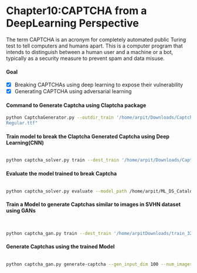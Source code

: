 # Chapter10:CAPTCHA from a DeepLearning Perspective

The term CAPTCHA is an acronym for completely automated public Turing test to tell
computers and humans apart. This is a computer program that intends to distinguish
between a human user and a machine or a bot, typically as a security measure to prevent
spam and data misuse.


#### Goal 
- [x] Breaking CAPTCHAs using deep learning to expose their vulnerability
- [x] Generating CAPTCHA using adversarial learning  

#### Command to Generate Captcha using Claptcha package 

```bash
python CaptchaGenerator.py --outdir_train '/home/arpit/Downloads/Captcha Generation/captcha_train/' --num_captchas_train 16000 --outdir_val '/home/arpit/Downloads/Captcha Generation/captcha_val/' -- num_captchas_val 4000 --outdir_test '/home/arpit/Downloads/Captcha Generation/captcha_test/' --num_captchas_test 4000 --font "/home/arpit/Android/Sdk/platforms/android-28/data/fonts/DancingScript-
Regular.ttf"

```
#### Train model to break the Claptcha Generated Captcha using Deep Learning(CNN)
```bash

python captcha_solver.py train --dest_train '/home/arpit/Downloads/Captcha Generation/captcha_train/' --dest_val '/home/arpit/Downloads/Captcha Generation/captcha_val/' --outdir '/home/arpit/ML_DS_Catalog-/captcha/model/' --batch_size 16 --lr 1e-3 --epochs 20 --n_classes 36 --shuffle True --dim '(40,100,1)'

```

#### Evaluate the model trained to break Captcha 

```bash

python captcha_solver.py evaluate --model_path /home/arpit/ML_DS_Catalog-/captcha/model/captcha_breaker.h5 --eval_dest '/home/arpit/Downloads/Captcha Generation/captcha_test/' --outdir /home/arpit/ML_DS_Catalog-/captcha/ --fetch_target True

```

#### Train a Model to generate Captchas similar to images in SVHN dataset using GANs

```bash


python captcha_gan.py train --dest_train '/home/arpitDownloads/train_32x32.mat' --outdir '/home/arpit/ML_DS_Catalog-/captcha/SVHN/' --dir_flag False --batch_size 100 --gen_input_dim 100 --gen_beta1 0.5 --gen_lr 0.0001 --dis_input_dim '(32,32,3)' --dis_lr 0.001 --dis_beta1 0.5 --alpha 0.2 --epochs 100 --smooth_coef 0.1

```

#### Generate Captchas using the trained Model

```bash

python captcha_gan.py generate-captcha --gen_input_dim 100 --num_images 200 --model_dir '/home/arpit/ML_DS_Catalog-/captcha/' --outdir '/home/arpit/ML_DS_Catalog-/captcha/captcha_for_use/' --alpha 0.2

```
